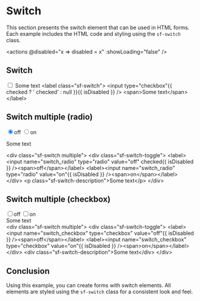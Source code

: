 <script setup>
import { ref, computed } from 'vue';
const checked = ref(true);
const disabled = ref(false);
const isDisabled = computed(() => disabled.value ? ' disabled' : null);
</script>

# Switch

This section presents the switch element that can be used in HTML forms. Each example includes the HTML code and styling using the `sf-switch` class.

<actions @disabled="x => disabled = x" :showLoading="false" />

## Switch

<label class="sf-switch">
  <input v-model="checked" type="checkbox" :disabled="disabled" /> <span>Some text</span>
</label>

<highlight lang="html">
&lt;label class="sf-switch"&gt;
  &lt;input type="checkbox"{{ checked ? ' checked' : null }}{{ isDisabled }} /&gt; &lt;span&gt;Some text&lt;/span&gt;
&lt;/label&gt;
</highlight>

## Switch multiple (radio)

<div class="sf-switch multiple">
  <div class="sf-switch-toggle">
    <label><input name="switch_radio" type="radio" value="off" checked :disabled="disabled" /><span>off</span></label>
    <label><input name="switch_radio" type="radio" value="on" :disabled="disabled" /><span>on</span></label>
  </div>
  <p class="sf-switch-description">Some text</p>
</div>

<highlight lang="html">
&lt;div class="sf-switch multiple"&gt;
  &lt;div class="sf-switch-toggle"&gt;
    &lt;label&gt;&lt;input name="switch_radio" type="radio" value="off" checked{{ isDisabled }} /&gt;&lt;span&gt;off&lt;/span&gt;&lt;/label&gt;
    &lt;label&gt;&lt;input name="switch_radio" type="radio" value="on"{{ isDisabled }} /&gt;&lt;span&gt;on&lt;/span&gt;&lt;/label&gt;
  &lt;/div&gt;
  &lt;p class="sf-switch-description"&gt;Some text&lt;/p&gt;
&lt;/div&gt;
</highlight>

## Switch multiple (checkbox)

<div class="sf-switch multiple">
  <div class="sf-switch-toggle">
    <label><input name="switch_checkbox" type="checkbox" value="off" :disabled="disabled" /><span>off</span></label>
    <label><input name="switch_checkbox" type="checkbox" value="on" :disabled="disabled" /><span>on</span></label>
  </div>
  <div class="sf-switch-description">Some text</div>
</div>

<highlight lang="html">
&lt;div class="sf-switch multiple"&gt;
  &lt;div class="sf-switch-toggle"&gt;
    &lt;label&gt;&lt;input name="switch_checkbox" type="checkbox" value="off"{{ isDisabled }} /&gt;&lt;span&gt;off&lt;/span&gt;&lt;/label&gt;
    &lt;label&gt;&lt;input name="switch_checkbox" type="checkbox" value="on"{{ isDisabled }} /&gt;&lt;span&gt;on&lt;/span&gt;&lt;/label&gt;
  &lt;/div&gt;
  &lt;div class="sf-switch-description"&gt;Some text&lt;/div&gt;
&lt;/div&gt;
</highlight>

## Conclusion

Using this example, you can create forms with switch elements. All elements are styled using the `sf-switch` class for a consistent look and feel.
